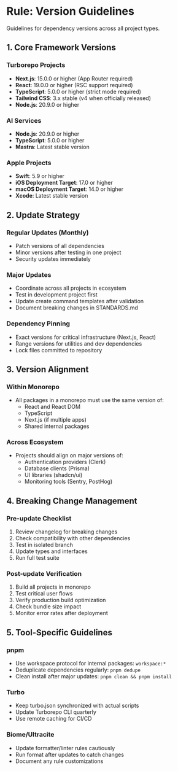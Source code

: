 # Rule: Version Guidelines

Guidelines for dependency versions across all project types.

## 1. Core Framework Versions

### Turborepo Projects
- **Next.js**: 15.0.0 or higher (App Router required)
- **React**: 19.0.0 or higher (RSC support required)
- **TypeScript**: 5.0.0 or higher (strict mode required)
- **Tailwind CSS**: 3.x stable (v4 when officially released)
- **Node.js**: 20.9.0 or higher

### AI Services
- **Node.js**: 20.9.0 or higher
- **TypeScript**: 5.0.0 or higher
- **Mastra**: Latest stable version

### Apple Projects
- **Swift**: 5.9 or higher
- **iOS Deployment Target**: 17.0 or higher
- **macOS Deployment Target**: 14.0 or higher
- **Xcode**: Latest stable version

## 2. Update Strategy

### Regular Updates (Monthly)
- Patch versions of all dependencies
- Minor versions after testing in one project
- Security updates immediately

### Major Updates
- Coordinate across all projects in ecosystem
- Test in development project first
- Update create command templates after validation
- Document breaking changes in STANDARDS.md

### Dependency Pinning
- Exact versions for critical infrastructure (Next.js, React)
- Range versions for utilities and dev dependencies
- Lock files committed to repository

## 3. Version Alignment

### Within Monorepo
- All packages in a monorepo must use the same version of:
  - React and React DOM
  - TypeScript
  - Next.js (if multiple apps)
  - Shared internal packages

### Across Ecosystem
- Projects should align on major versions of:
  - Authentication providers (Clerk)
  - Database clients (Prisma)
  - UI libraries (shadcn/ui)
  - Monitoring tools (Sentry, PostHog)

## 4. Breaking Change Management

### Pre-update Checklist
1. Review changelog for breaking changes
2. Check compatibility with other dependencies
3. Test in isolated branch
4. Update types and interfaces
5. Run full test suite

### Post-update Verification
1. Build all projects in monorepo
2. Test critical user flows
3. Verify production build optimization
4. Check bundle size impact
5. Monitor error rates after deployment

## 5. Tool-Specific Guidelines

### pnpm
- Use workspace protocol for internal packages: `workspace:*`
- Deduplicate dependencies regularly: `pnpm dedupe`
- Clean install after major updates: `pnpm clean && pnpm install`

### Turbo
- Keep turbo.json synchronized with actual scripts
- Update Turborepo CLI quarterly
- Use remote caching for CI/CD

### Biome/Ultracite
- Update formatter/linter rules cautiously
- Run format after updates to catch changes
- Document any rule customizations